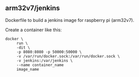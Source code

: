 ## arm32v7/jenkins

Dockerfile to build a jenkins image for raspberry pi (arm32v7).

Create a container like this:

```
docker \
     run \
     -dit \
     -p 8080:8080 -p 50000:50000 \
     -v /var/run/docker.sock:/var/run/docker.sock \
     -v jenkins:/var/jenkins \
     --name container_name
     image_name 
```
